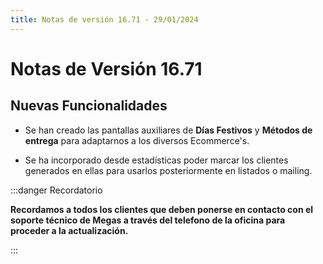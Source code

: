 ```yaml
---
title: Notas de versión 16.71 - 29/01/2024
---
```


# Notas de Versión 16.71

## Nuevas Funcionalidades

- Se han creado las pantallas auxiliares de **Días Festivos** y **Métodos de entrega** para adaptarnos a los diversos Ecommerce's.

- Se ha incorporado desde estadísticas poder marcar los clientes generados en ellas para usarlos posteriormente en listados o mailing.

:::danger Recordatorio

**Recordamos a todos los clientes que deben ponerse en contacto con el soporte técnico de Megas a través del telefono de la oficina para proceder a la actualización.**

:::